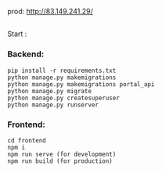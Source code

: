 prod: http://83.149.241.29/

##
Start :

### Backend:
```
pip install -r requirements.txt
python manage.py makemigrations
python manage.py makemigrations portal_api
python manage.py migrate
python manage.py createsuperuser
python manage.py runserver
```

### Frontend:

```
cd frontend
npm i
npm run serve (for development)
npm run build (for production)
```

<br />
